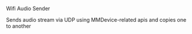 ﻿Wifi Audio Sender

Sends audio stream via UDP using MMDevice-related apis and copies one to another